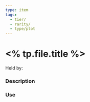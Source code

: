 ```yaml
---
type: item
tags:
  - tier/
  - rarity/
  - type/plot
---
```

 # <% tp.file.title %>
Held by:
 
 ### Description
 
 ### Use
 
 